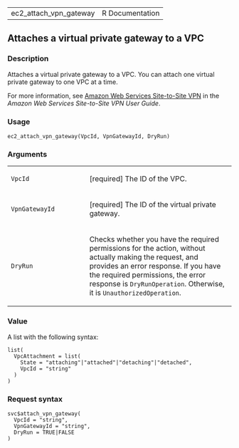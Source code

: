 <table style="width: 100%;">
<tbody>
<tr class="odd">
<td>ec2_attach_vpn_gateway</td>
<td style="text-align: right;">R Documentation</td>
</tr>
</tbody>
</table>

## Attaches a virtual private gateway to a VPC

### Description

Attaches a virtual private gateway to a VPC. You can attach one virtual
private gateway to one VPC at a time.

For more information, see [Amazon Web Services Site-to-Site
VPN](https://docs.aws.amazon.com/vpn/latest/s2svpn/VPC_VPN.html) in the
*Amazon Web Services Site-to-Site VPN User Guide*.

### Usage

    ec2_attach_vpn_gateway(VpcId, VpnGatewayId, DryRun)

### Arguments

<table>
<colgroup>
<col style="width: 35%" />
<col style="width: 65%" />
</colgroup>
<tbody>
<tr class="odd">
<td><code id="ec2_attach_vpn_gateway_:_VpcId">VpcId</code></td>
<td><p>[required] The ID of the VPC.</p></td>
</tr>
<tr class="even">
<td><code
id="ec2_attach_vpn_gateway_:_VpnGatewayId">VpnGatewayId</code></td>
<td><p>[required] The ID of the virtual private gateway.</p></td>
</tr>
<tr class="odd">
<td><code id="ec2_attach_vpn_gateway_:_DryRun">DryRun</code></td>
<td><p>Checks whether you have the required permissions for the action,
without actually making the request, and provides an error response. If
you have the required permissions, the error response is
<code>DryRunOperation</code>. Otherwise, it is
<code>UnauthorizedOperation</code>.</p></td>
</tr>
</tbody>
</table>

### Value

A list with the following syntax:

    list(
      VpcAttachment = list(
        State = "attaching"|"attached"|"detaching"|"detached",
        VpcId = "string"
      )
    )

### Request syntax

    svc$attach_vpn_gateway(
      VpcId = "string",
      VpnGatewayId = "string",
      DryRun = TRUE|FALSE
    )
